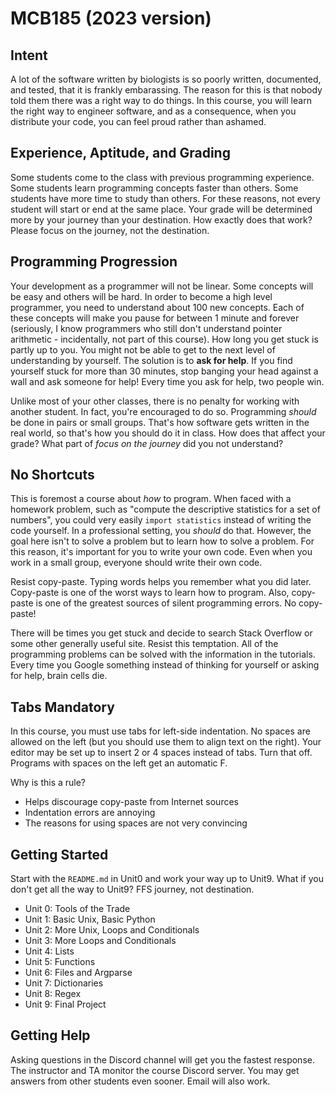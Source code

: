 MCB185 (2023 version)
=====================

## Intent ##

A lot of the software written by biologists is so poorly written, documented,
and tested, that it is frankly embarassing. The reason for this is that nobody
told them there was a right way to do things. In this course, you will learn
the right way to engineer software, and as a consequence, when you distribute
your code, you can feel proud rather than ashamed.

## Experience, Aptitude, and Grading ##

Some students come to the class with previous programming experience. Some
students learn programming concepts faster than others. Some students have more
time to study than others. For these reasons, not every student will start or
end at the same place. Your grade will be determined more by your journey than
your destination. How exactly does that work? Please focus on the journey, not
the destination.

## Programming Progression ##

Your development as a programmer will not be linear. Some concepts will be easy
and others will be hard. In order to become a high level programmer, you need
to understand about 100 new concepts. Each of these concepts will make you
pause for between 1 minute and forever (seriously, I know programmers who still
don't understand pointer arithmetic - incidentally, not part of this course).
How long you get stuck is partly up to you. You might not be able to get to the
next level of understanding by yourself. The solution is to **ask for help**.
If you find yourself stuck for more than 30 minutes, stop banging your head
against a wall and ask someone for help! Every time you ask for help, two
people win.

Unlike most of your other classes, there is no penalty for working with another
student. In fact, you're encouraged to do so. Programming *should* be done in
pairs or small groups. That's how software gets written in the real world, so
that's how you should do it in class. How does that affect your grade? What
part of *focus on the journey* did you not understand?

## No Shortcuts ##

This is foremost a course about *how* to program. When faced with a homework
problem, such as "compute the descriptive statistics for a set of numbers", you
could very easily `import statistics` instead of writing the code yourself. In
a professional setting, you *should* do that. However, the goal here isn't to
solve a problem but to learn how to solve a problem. For this reason, it's
important for you to write your own code. Even when you work in a small group,
everyone should write their own code.

Resist copy-paste. Typing words helps you remember what you did later.
Copy-paste is one of the worst ways to learn how to program. Also, copy-paste
is one of the greatest sources of silent programming errors. No copy-paste!

There will be times you get stuck and decide to search Stack Overflow or some
other generally useful site. Resist this temptation. All of the programming
problems can be solved with the information in the tutorials. Every time you
Google something instead of thinking for yourself or asking for help, brain
cells die.

## Tabs Mandatory ##

In this course, you must use tabs for left-side indentation. No spaces are
allowed on the left (but you should use them to align text on the right). Your
editor may be set up to insert 2 or 4 spaces instead of tabs. Turn that off.
Programs with spaces on the left get an automatic F.

Why is this a rule?

+ Helps discourage copy-paste from Internet sources
+ Indentation errors are annoying
+ The reasons for using spaces are not very convincing

## Getting Started ##

Start with the `README.md` in Unit0 and work your way up to Unit9. What if you
don't get all the way to Unit9? FFS journey, not destination.

+ Unit 0: Tools of the Trade
+ Unit 1: Basic Unix, Basic Python
+ Unit 2: More Unix, Loops and Conditionals
+ Unit 3: More Loops and Conditionals
+ Unit 4: Lists
+ Unit 5: Functions
+ Unit 6: Files and Argparse
+ Unit 7: Dictionaries
+ Unit 8: Regex
+ Unit 9: Final Project

## Getting Help ##

Asking questions in the Discord channel will get you the fastest response. The
instructor and TA monitor the course Discord server. You may get answers from
other students even sooner. Email will also work.
